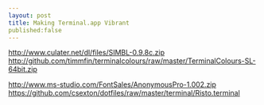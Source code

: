 ```yaml
---
layout: post
title: Making Terminal.app Vibrant
published:false
---
```


http://www.culater.net/dl/files/SIMBL-0.9.8c.zip
http://github.com/timmfin/terminalcolours/raw/master/TerminalColours-SL-64bit.zip

http://www.ms-studio.com/FontSales/AnonymousPro-1.002.zip
https://github.com/csexton/dotfiles/raw/master/terminal/Risto.terminal

